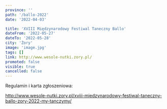 ```yaml
---
province: ''
path: '/ballo-2022'
date: '2022-04-03'

title: 'XVIII Międzynarodowy Festiwal Taneczny Ballo'
dateFrom: '2022-05-27'
dateTo: '2022-05-28'
city: 'Żory'
image: 'image.jpg'
tags: []
link: http://www.wesole-nutki.zory.pl/
promoted: false
visible: true
cancelled: false
---
```

Regulamin i karta zgłoszeniowa:

http://www.wesole-nutki.zory.pl/xviii-miedzynarodowy-festiwal-taneczny-ballo-zory-2022-my-tanczymy/
